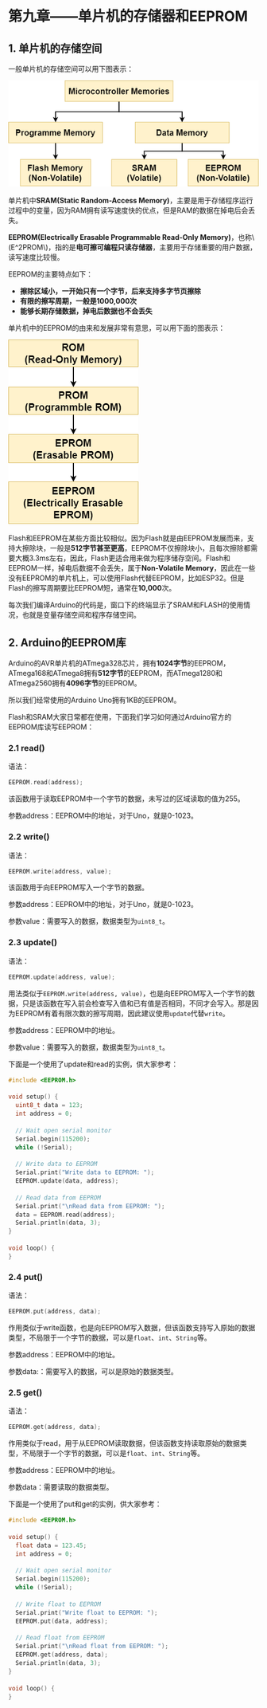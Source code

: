 # 第九章——单片机的存储器和EEPROM

## 1. 单片机的存储空间

一般单片机的存储空间可以用下图表示：

![MCU Memory](../../images/Arduino基础/1.9-2.png)

单片机中**SRAM(Static Random-Access Memory)**，主要是用于存储程序运行过程中的变量，因为RAM拥有读写速度快的优点，但是RAM的数据在掉电后会丢失。

**EEPROM(Electrically Erasable Programmable Read-Only Memory)**，也称\\(E^2PROM\\)，指的是**电可擦可编程只读存储器**，主要用于存储重要的用户数据，读写速度比较慢。

EEPROM的主要特点如下：

- **擦除区域小，一开始只有一个字节，后来支持多字节页擦除**
- **有限的擦写周期，一般是1000,000次**
- **能够长期存储数据，掉电后数据也不会丢失**

单片机中的EEPROM的由来和发展非常有意思，可以用下面的图表示：

![EEPROM由来](../../images/Arduino基础/1.9-1.png)

Flash和EEPROM在某些方面比较相似。因为Flash就是由EEPROM发展而来，支持大擦除块，一般是**512字节甚至更高**，EEPROM不仅擦除块小，且每次擦除都需要大概3.3ms左右，因此，Flash更适合用来做为程序储存空间。Flash和EEPROM一样，掉电后数据不会丢失，属于**Non-Volatile Memory**，因此在一些没有EEPROM的单片机上，可以使用Flash代替EEPROM，比如ESP32。但是Flash的擦写周期要比EEPROM短，通常在**10,000**次。

每次我们编译Arduino的代码是，窗口下的终端显示了SRAM和FLASH的使用情况，也就是变量存储空间和程序存储空间。

## 2. Arduino的EEPROM库

Arduino的AVR单片机的ATmega328芯片，拥有**1024字节**的EEPROM，ATmega168和ATmega8拥有**512字节**的EEPROM，而ATmega1280和ATmega2560拥有**4096字节**的EEPROM。

所以我们经常使用的Arduino Uno拥有1KB的EEPROM。

Flash和SRAM大家日常都在使用，下面我们学习如何通过Arduino官方的EEPROM库读写EEPROM：

### 2.1 read()

语法：

```cpp
EEPROM.read(address);
```

该函数用于读取EEPROM中一个字节的数据，未写过的区域读取的值为255。

参数address：EEPROM中的地址，对于Uno，就是0-1023。

### 2.2 write()

语法：

```cpp
EEPROM.write(address, value);
```

该函数用于向EEPROM写入一个字节的数据。

参数address：EEPROM中的地址，对于Uno，就是0-1023。

参数value：需要写入的数据，数据类型为`uint8_t`。

### 2.3 update()

语法：

```cpp
EEPROM.update(address, value);
```

用法类似于`EEPROM.write(address, value)`，也是向EEPROM写入一个字节的数据，只是该函数在写入前会检查写入值和已有值是否相同，不同才会写入。那是因为EEPROM有着有限次数的擦写周期，因此建议使用`update`代替`write`。

参数address：EEPROM中的地址。

参数value：需要写入的数据，数据类型为`uint8_t`。

下面是一个使用了update和read的实例，供大家参考：

```cpp
#include <EEPROM.h>

void setup() {
  uint8_t data = 123;
  int address = 0;

  // Wait open serial monitor
  Serial.begin(115200);
  while (!Serial);

  // Write data to EEPROM
  Serial.print("Write data to EEPROM: ");
  EEPROM.update(data, address);

  // Read data from EEPROM
  Serial.print("\nRead data from EEPROM: ");
  data = EEPROM.read(address);
  Serial.println(data, 3);
}

void loop() {
}
```

### 2.4 put()

语法：

```cpp
EEPROM.put(address, data);
```

作用类似于write函数，也是向EEPROM写入数据，但该函数支持写入原始的数据类型，不局限于一个字节的数据，可以是`float`、`int`、`String`等。

参数address：EEPROM中的地址。

参数data:：需要写入的数据，可以是原始的数据类型。

### 2.5 get()

语法：

```cpp
EEPROM.get(address, data);
```

作用类似于read，用于从EEPROM读取数据，但该函数支持读取原始的数据类型，不局限于一个字节的数据，可以是`float`、`int`、`String`等。

参数address：EEPROM中的地址。

参数data：需要读取的数据类型。

下面是一个使用了put和get的实例，供大家参考：

```cpp
#include <EEPROM.h>

void setup() {
  float data = 123.45;
  int address = 0;

  // Wait open serial monitor
  Serial.begin(115200);
  while (!Serial);

  // Write float to EEPROM
  Serial.print("Write float to EEPROM: ");
  EEPROM.put(data, address);

  // Read float from EEPROM
  Serial.print("\nRead float from EEPROM: ");
  EEPROM.get(address, data);
  Serial.println(data, 3);
}

void loop() {
}
```